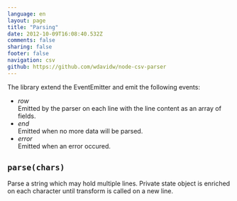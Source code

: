 ```yaml
---
language: en
layout: page
title: "Parsing"
date: 2012-10-09T16:08:40.532Z
comments: false
sharing: false
footer: false
navigation: csv
github: https://github.com/wdavidw/node-csv-parser
---
```



The library extend the EventEmitter and emit the following events:

*   *row*   
  Emitted by the parser on each line with the line content as an array of fields.
*   *end*   
  Emitted when no more data will be parsed.
*   *error*   
  Emitted when an error occured.

<a name="parse"></a>
`parse(chars)`
--------------

Parse a string which may hold multiple lines.
Private state object is enriched on each character until 
transform is called on a new line.

